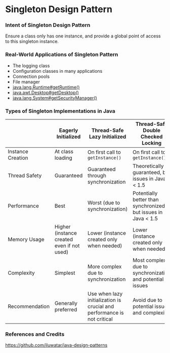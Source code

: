 # Singleton Design Pattern

### Intent of Singleton Design Pattern

Ensure a class only has one instance, and provide a global point of access to this singleton instance.

### Real-World Applications of Singleton Pattern

* The logging class
* Configuration classes in many applications
* Connection pools
* File manager
* [java.lang.Runtime#getRuntime()](http://docs.oracle.com/javase/8/docs/api/java/lang/Runtime.html#getRuntime%28%29)
* [java.awt.Desktop#getDesktop()](http://docs.oracle.com/javase/8/docs/api/java/awt/Desktop.html#getDesktop--)
* [java.lang.System#getSecurityManager()](http://docs.oracle.com/javase/8/docs/api/java/lang/System.html#getSecurityManager--)

### Types of Singleton Implementations in Java

| | Eagerly Initialized | Thread-Safe Lazy Initialized | Thread-Safe Double Checked Locking |
|--|---|---|---|
| Instance Creation | At class loading | On first call to `getInstance()` | On first call to `getInstance()` |
| Thread Safety | Guaranteed | Guaranteed through synchronization | Theoretically guaranteed, but issues in Java < 1.5 |
| Performance | Best | Worst (due to synchronization) | Potentially better than synchronized, but issues in Java < 1.5 |
| Memory Usage | Higher (instance created even if not used) | Lower (instance created only when needed) | Lower (instance created only when needed) |
| Complexity | Simplest | More complex due to synchronization | Most complex due to synchronization and potential issues |
| Recommendation | Generally preferred | Use when lazy initialization is crucial and performance is not critical | Avoid due to potential issues and complexity |

### References and Credits

https://github.com/iluwatar/java-design-patterns